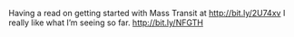 <!--
id: 166488737
link: http://kevinisom.info/post/166488737/having-a-read-on-getting-started-with-mass-transit
slug: having-a-read-on-getting-started-with-mass-transit
date: Thu Aug 20 2009 01:27:27 GMT+1200 (NZST)
raw: {"blog_name":"kevinisom","id":166488737,"post_url":"http://kevinisom.info/post/166488737/having-a-read-on-getting-started-with-mass-transit","slug":"having-a-read-on-getting-started-with-mass-transit","type":"text","date":"2009-08-19 13:27:27 GMT","timestamp":1250688447,"state":"published","format":"html","reblog_key":"kxDA62Ug","tags":[],"short_url":"http://tmblr.co/Zw68Yy9x6gX","highlighted":[],"feed_item":"http://twitter.com/kev_nz/statuses/3402273309","from_feed_id":"650289","note_count":0,"title":null,"body":"<p>Having a read on getting started with Mass Transit at <a href=\"http://bit.ly/2U74xv\" target=\"_blank\">http://bit.ly/2U74xv</a> I really like what I&#8217;m seeing so far. <a href=\"http://bit.ly/NFGTH\" target=\"_blank\">http://bit.ly/NFGTH</a></p>"}
publish: 2009-08-020
tags: 
title: null
-->


Having a read on getting started with Mass Transit at
<http://bit.ly/2U74xv> I really like what I’m seeing so far.
<http://bit.ly/NFGTH>


